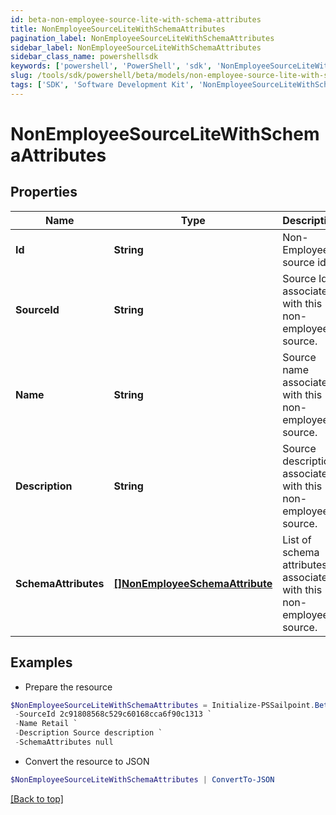 ```yaml
---
id: beta-non-employee-source-lite-with-schema-attributes
title: NonEmployeeSourceLiteWithSchemaAttributes
pagination_label: NonEmployeeSourceLiteWithSchemaAttributes
sidebar_label: NonEmployeeSourceLiteWithSchemaAttributes
sidebar_class_name: powershellsdk
keywords: ['powershell', 'PowerShell', 'sdk', 'NonEmployeeSourceLiteWithSchemaAttributes', 'BetaNonEmployeeSourceLiteWithSchemaAttributes'] 
slug: /tools/sdk/powershell/beta/models/non-employee-source-lite-with-schema-attributes
tags: ['SDK', 'Software Development Kit', 'NonEmployeeSourceLiteWithSchemaAttributes', 'BetaNonEmployeeSourceLiteWithSchemaAttributes']
---
```



# NonEmployeeSourceLiteWithSchemaAttributes

## Properties

Name | Type | Description | Notes
------------ | ------------- | ------------- | -------------
**Id** | **String** | Non-Employee source id. | [optional] 
**SourceId** | **String** | Source Id associated with this non-employee source. | [optional] 
**Name** | **String** | Source name associated with this non-employee source. | [optional] 
**Description** | **String** | Source description associated with this non-employee source. | [optional] 
**SchemaAttributes** | [**[]NonEmployeeSchemaAttribute**](non-employee-schema-attribute) | List of schema attributes associated with this non-employee source. | [optional] 

## Examples

- Prepare the resource
```powershell
$NonEmployeeSourceLiteWithSchemaAttributes = Initialize-PSSailpoint.BetaNonEmployeeSourceLiteWithSchemaAttributes  -Id a0303682-5e4a-44f7-bdc2-6ce6112549c1 `
 -SourceId 2c91808568c529c60168cca6f90c1313 `
 -Name Retail `
 -Description Source description `
 -SchemaAttributes null
```

- Convert the resource to JSON
```powershell
$NonEmployeeSourceLiteWithSchemaAttributes | ConvertTo-JSON
```


[[Back to top]](#) 

